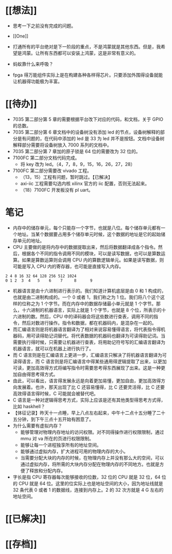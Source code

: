 # [[想法]]
- 思考一下之前没有完成的问题。
- [[One]]

- 打通所有的平台绝对是下一阶段的重点，不是鸿蒙就是其他东西。但是，我希望是鸿蒙。让所有东西都可以安装上鸿蒙，这是非常有意义的。
- 蚂蚁靠什么来呼吸？
- fpga 得万能组件实际上是在构建各种各样得芯片。只要添加外围得设备就能让机器得功能极为丰富。
# [[待办]]
- 7035 第二部分第 5 章的需要根据平台改下对应的代码，和文档，关于 GPIO 的总数。
- 7035 第二部分第 6 章文档中的设备树没有添加 led 的节点，设备树解释的部分是有问题的，在代码中添加的 led 是 33 为 led 并不是按钮。文档中设备树解释部分需要将设备树放入 7000 系列的文档中。
- 7035 第二部分第 7 章加的原子锁是 64 位的需要改为 32 位的。
- 7100FC 第二部分文档代码完成。
	- 将 key 改为 led。（4，7，8，9，15，16，26，27，28）
- 7100FC 第二部分需要改 vivado 工程。
	- （13，15）工程有问题，暂时跳过。【已解决】
	- axi-iic 工程需要勾选内核 xilinx 官方的 iic 配置，否则无法起来。
	- （18）7100FC 开发板没有 pl uart。

# 笔记
- 内存中的储存单元，每个只能存一个字节，也就是八位。每个储存单元都有一个地址。当某个数据要占用多个储存单元时候，这个数据的地址是它的起始储存单元的地址。
- CPU 主要做的是将内存中的数据提取出来，然后将数据翻译成各个指令。然后，根据各个不同的指令调用不同的模块，可以是读写数据，也可以是算数运算。如果是算数运算则会调用 CPU 内的算数逻辑单元。如果是读写数据，则可能是写入 CPU 内的寄存器，也可能是直接写入内存。
``` 
2 4 8 16 32 64 128 256 512 1024
0 1 2  3  4   5    6    7     8      9 
```
- 机器语言是由十六进制进行表示的。我们知道计算机底层是由 0 和 1 构成的，也就是由二进制构成的。一个 0 或者 1，我们称之为 1 位。我们将八个这个这样的位称之为 1 个字节。而在内存中的数据存储最小单元就是 1 个字节。那么，十六进制的机器语言，实际上就是 1 个字节，也就是 8 个位，所表示的十六进制的数。然后，CPU 中的译码器会将这些数进行查表，调用不同的指令，然后对数进行操作。指令和数据，都在机器码内，是混杂在一起的。
- 而汇编语言则是将机器语言翻译为了相对来说容易懂得语言，将代表指令得机器码，用可读得助记词替代。将代表数据的机器码也翻译为可读得助记词。当需要执行得时候，只需要让机器进行查表，将用助记符号写的汇编语言翻译为机器语言，就可以在机器上进行执行了。
- 而 C 语言则是在汇编语言上更进一步，汇编语言只解决了将机器语言翻译为可读得语言，而 C 语言则是将汇编语言中得某些通用得逻辑提取了出来，以更加可读，更加高效得方式将编写指令时需要思考得东西展现了出来。这是一种更加自由得思考得方式。
- 由此，可以看出，语言得发展永远是向着更加易懂，更加自由，更加高效得方向发展着。也许，那天出现了比 C 还容易懂得，比 C 还要灵活得，比 C 还要高效得语言得时候，C 可能就会被替代吧。
- C 语言是一种对逻辑得思考方式，实际上应该是还有其他类型得思考方式得，比如 haskhell？
- 【体征记录】昨天十一点睡，早上八点左右起来，中午十二点十五分睡了二十五分钟，到下午三点十五开始有困意了。
- 为什么需要有虚拟内存？
	- 能够管理对物理内存地址的访问权限。对不同得操作进行权限限制，通过 mmu 对 va 所在的页进行权限限制。
	- 能够让每一个进程独享所有的地址空间。
	- 能够通过虚拟内存，扩大进程可用的物理内存的大小。
	- 当需要分配大块的内存的时候，在物理内存上并没有那么大的空间，可以通过虚拟内存，将所需的大块内存分配在物理内存的不同地方。也就是方便了释放和分配内存。
- 字长是指 CPU 寄存器每次能够接收的位数，32 位的 CPU 就是 32 位，64 位的 CPU 就是 64 位。这里的位实际上也是地址空间的大小，因为地址线就是 32 条代表 0 或者 1 的数据线，连接到内存上。2 的 32 次方就是 4 G 左右的地址空间。
# [[已解决]]

# [[存档]]
